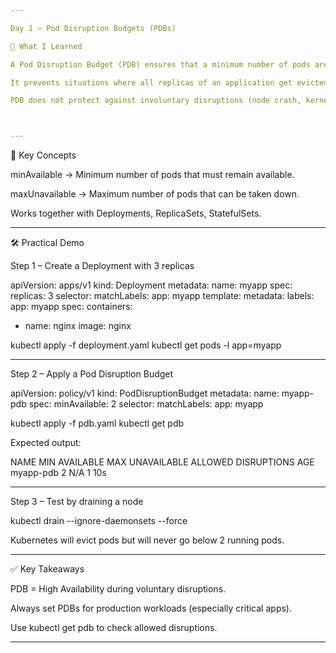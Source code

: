 ```yaml
---

Day 1 – Pod Disruption Budgets (PDBs)

📌 What I Learned

A Pod Disruption Budget (PDB) ensures that a minimum number of pods are always running during voluntary disruptions (e.g., node drain, upgrades).

It prevents situations where all replicas of an application get evicted at the same time.

PDB does not protect against involuntary disruptions (node crash, kernel panic).



---
```


📖 Key Concepts

minAvailable → Minimum number of pods that must remain available.

maxUnavailable → Maximum number of pods that can be taken down.

Works together with Deployments, ReplicaSets, StatefulSets.



---

🛠️ Practical Demo

Step 1 – Create a Deployment with 3 replicas

apiVersion: apps/v1
kind: Deployment
metadata:
 name: myapp
spec:
 replicas: 3
 selector:
 matchLabels:
 app: myapp
 template:
 metadata:
 labels:
 app: myapp
 spec:
 containers:
 - name: nginx
 image: nginx

kubectl apply -f deployment.yaml
kubectl get pods -l app=myapp


---

Step 2 – Apply a Pod Disruption Budget

apiVersion: policy/v1
kind: PodDisruptionBudget
metadata:
 name: myapp-pdb
spec:
 minAvailable: 2
 selector:
 matchLabels:
 app: myapp

kubectl apply -f pdb.yaml
kubectl get pdb

Expected output:

NAME MIN AVAILABLE MAX UNAVAILABLE ALLOWED DISRUPTIONS AGE
myapp-pdb 2 N/A 1 10s


---

Step 3 – Test by draining a node

kubectl drain <node-name> --ignore-daemonsets --force

Kubernetes will evict pods but will never go below 2 running pods.



---

✅ Key Takeaways

PDB = High Availability during voluntary disruptions.

Always set PDBs for production workloads (especially critical apps).

Use kubectl get pdb to check allowed disruptions.



---
